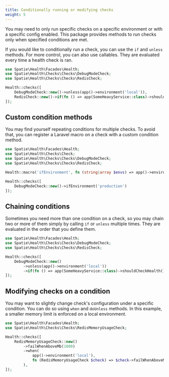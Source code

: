 ```yaml
---
title: Conditionally running or modifying checks
weight: 5
---
```


You may need to only run specific checks on a specific environment or with a specific config
enabled. This package provides methods to run checks only when specified conditions are met.

If you would like to conditionally run a check, you can use the `if` and `unless` methods.
For more control, you can also use callables. They are evaluated every time a health check is ran.

```php
use Spatie\Health\Facades\Health;
use Spatie\Health\Checks\Checks\DebugModeCheck;
use Spatie\Health\Checks\Checks\RedisCheck;

Health::checks([
    DebugModeCheck::new()->unless(app()->environment('local')),
    RedisCheck::new()->if(fn () => app(SomeHeavyService::class)->shouldCheckHealth()),
]);
```

## Custom condition methods

You may find yourself repeating conditions for multiple checks. To avoid that, 
you can register a Laravel macro on a check with a custom condition method.

```php
use Spatie\Health\Facades\Health;
use Spatie\Health\Checks\Check;
use Spatie\Health\Checks\Checks\DebugModeCheck;
use Spatie\Health\Checks\Checks\RedisCheck;

Health::macro('ifEnvironment', fn (string|array $envs) => app()->environment($envs));

Health::checks([
    DebugModeCheck::new()->ifEnvironment('production')
]);
```

## Chaining conditions

Sometimes you need more than one condition on a check, so you may chain two or more of them
simply by calling `if` or `unless` multiple times. They are evaluated in the order that 
you define them.

```php
use Spatie\Health\Facades\Health;
use Spatie\Health\Checks\Checks\DebugModeCheck;
use Spatie\Health\Checks\Checks\RedisCheck;

Health::checks([
    DebugModeCheck::new()
        ->unless(app()->environment('local'))
        ->if(fn () => app(SomeHeavyService::class)->shouldCheckHealth()),
]);
```

## Modifying checks on a condition

You may want to slightly change check's configuration under a specific condition. You can do
so using `when` and `doUnless` methods. In this example, a smaller memory limit is enforced 
on a local environment.

```php
use Spatie\Health\Facades\Health;
use Spatie\Health\Checks\Checks\RedisMemoryUsageCheck;

Health::checks([
    RedisMemoryUsageCheck::new()
        ->failWhenAboveMb(1000)
        ->when(
            app()->environment('local'), 
            fn (RedisMemoryUsageCheck $check) => $check->failWhenAboveMb(200)
        ),
]);
```

